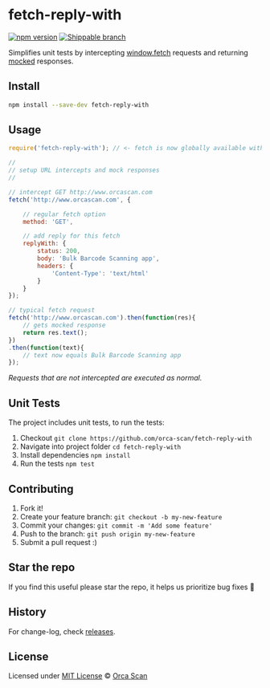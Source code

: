 # fetch-reply-with

[![npm version](https://badge.fury.io/js/fetch-reply-with.svg)](https://www.npmjs.com/package/fetch-reply-with)
[![Shippable branch](https://img.shields.io/shippable/59a3e414c80c0407002b779f/master.svg)](https://app.shippable.com/projects/59a3e414c80c0407002b779f)

Simplifies unit tests by intercepting [window.fetch](https://developers.google.com/web/updates/2015/03/introduction-to-fetch#fetch) requests and returning [mocked](https://en.wikipedia.org/wiki/Mock_object) responses.

## Install

```bash
npm install --save-dev fetch-reply-with
```

## Usage

```js
require('fetch-reply-with'); // <- fetch is now globally available within the node environment

//
// setup URL intercepts and mock responses
//

// intercept GET http://www.orcascan.com
fetch('http://www.orcascan.com', {

    // regular fetch option
    method: 'GET',

    // add reply for this fetch
    replyWith: {
        status: 200,
        body: 'Bulk Barcode Scanning app',
        headers: {
            'Content-Type': 'text/html'
        }
    }
});

// typical fetch request
fetch('http://www.orcascan.com').then(function(res){
    // gets mocked response
    return res.text();
})
.then(function(text){
    // text now equals Bulk Barcode Scanning app
});
```

_Requests that are not intercepted are executed as normal._

## Unit Tests

The project includes unit tests, to run the tests:

1. Checkout `git clone https://github.com/orca-scan/fetch-reply-with`
2. Navigate into project folder `cd fetch-reply-with`
3. Install dependencies `npm install`
4. Run the tests `npm test`

## Contributing

1. Fork it!
2. Create your feature branch: `git checkout -b my-new-feature`
3. Commit your changes: `git commit -m 'Add some feature'`
4. Push to the branch: `git push origin my-new-feature`
5. Submit a pull request :)

## Star the repo

If you find this useful please star the repo, it helps us prioritize bug fixes :raised_hands:

## History

For change-log, check [releases](https://github.com/orca-scan/fetch-reply-with/releases).

## License

Licensed under [MIT License](LICENSE) &copy; [Orca Scan](https://orcascan.com)
